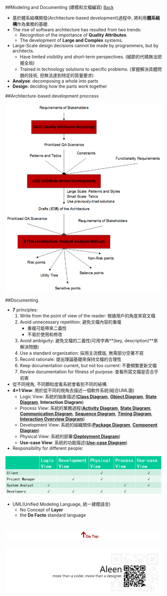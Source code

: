 ##Modeling and Documenting (建模和文檔編寫) [Back](./../Architecture.md)
- 基於體系結構開發(Architecture-based development)過程中, 將利用**體系結構**作為業務的基礎.
- The rise of software architecture has resulted from two trends:
	- Recognition of the importance of **Quality Attributes**.
	- The development of **Large and Complex** systems.
- Large-Scale design decisions cannot be made by programmers, but by architects.
	- Have limited visibility and short-term perspectives. (細節的代碼無法把握全局)
	- Trained in technology solutions to specific problems. (掌握解決具體問題的技術, 但無法達到特定的質量要求)
- **Analyse**: decomposing a whole into parts
- **Design**: deciding how the parts work together

##Architecture-based development proccess

<img src="./Documenting_proccess.png">

##Documenting

- **7** principles:
	1. Write from the point of view of the reader: 根據用戶的角度來寫文檔
	2. Avoid unnecessary repetition: 避免文檔內容的重複
		- 重複可能帶來二義性
		- 不易於使用和修改
	3. Avoid ambiguity: 避免文檔的二義性(可用字典**(key, description)**來解決問題)
	4. Use a standard organization: 採用主流模版, 無需部分空著不寫
	5. Record rationale: 提出理論基礎來保持文檔的合理性
	6. Keep documentation current, but not too current: 不要頻繁更新文檔
	7. Review documentation for fitness of purpose: 查看所寫文檔是否合乎初衷
- 從不同視角, 不同顆粒度看系統會看到不同的結構.
- **4+1 View**: 用於從不同的視角去描述一個軟件系統(結合UML圖)
	- Logic View: 系統的抽象描述([**Class Diagram**](./class/class.md), [**Object Diagram**](./object/object.md), [**State Diagram**](./state/state.md), **Interaction Diagram**)
	- Process View: 系統的業務過程([**Activity Diagram**](./activity/activity.md), [**State Diagram**](./state/state.md), [**Communication Diagram**](./communication/communication.md), [**Sequence Diagram**](./sequence/sequence.md), [**Timing Diagram**](./timing/timing.md), [**Interaction Overview Diagram**](./interaction/interaction.md))
	- Development View: 系統的組織關係([**Package Diagram**](./package/package.md), [**Component Diagram**](./component/component.md))
	- Physical View: 系統的部署([**Deployment Diagram**](./deployment/deployment.md))
	- **Use-case View**: 系統的功能描述([**Use-case Diagram**](./usecase/usecase.md))
- Responsibility for different people:

<img src="./responsibility.png">

- UML(Unified Modeling Language, 統一建模語言)
	- No Concept of **Layer**
	- the **De Facto** standard language

<a href="#" style="left:200px;"><img src="./../../pic/gotop.png"></a>
=====
<a href="http://aleen42.github.io/" target="_blank" ><img src="./../../pic/tail.gif"></a>
